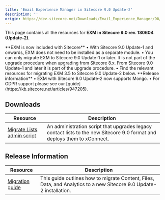 ```yaml
---
title: 'Email Experience Manager in Sitecore 9.0 Update-2'
description: ''
origin: https://dev.sitecore.net/Downloads/Email_Experience_Manager/90/Email_Experience_Manager_in_Sitecore_90_Update2.aspx
---
```


This page contains all the resources for **EXM in Sitecore 9.0 rev. 180604 (Update-2)**.

  <Alert variant='warning' mb={4}>
    <AlertIcon />
    **EXM is now included with Sitecore**  
• With Sitecore 9.0 Update-1 and onwards, EXM does not need to be installed as a separate module.  
• You can only migrate EXM to Sitecore 9.0 Update-1 or later. It is not part of the upgrade procedure when upgrading from Sitecore 8.x. From Sitecore 9.0 Update-1 and later it is part of the upgrade procedure.  
• Find the relevant resources for migrating EXM 3.5 to Sitecore 9.0 Update-2 below.  
**Release information**  
• EXM with Sitecore 9.0 Update-2 now supports Mongo.  
• For GDPR support please see our [guide](https://kb.sitecore.net/articles/947205).
  </Alert>


## Downloads

| Resource                                                                                                                                                                                        | Description                                                                                                              |
| ----------------------------------------------------------------------------------------------------------------------------------------------------------------------------------------------- | ------------------------------------------------------------------------------------------------------------------------ |
| [Migrate Lists admin script](https://scdp.blob.core.windows.net/downloads/Email%20Experience%20Manager/90/Email%20Experience%20Manager%20in%20Sitecore%2090%20Update1/Secure/MigrateLists.aspx) | An administration script that upgrades legacy contact lists to the new Sitecore 9.0 format and deploys them to xConnect. |

## Release Information

| Resource                                                                                                                                                                                                         | Description                                                                                                         |
| ---------------------------------------------------------------------------------------------------------------------------------------------------------------------------------------------------------------- | ------------------------------------------------------------------------------------------------------------------- |
| [Migration guide](https://scdp.blob.core.windows.net/downloads/Email%20Experience%20Manager/90/Email%20Experience%20Manager%20in%20Sitecore%2090%20Update1/Secure/Sitecore%20EXM%20Data%20Migration%20Guide.pdf) | This guide outlines how to migrate Content, Files, Data, and Analytics to a new Sitecore 9.0 Update-2 installation. |

